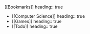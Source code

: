 [[Bookmarks]]
heading:: true
- [[Computer Science]]
  heading:: true
- [[Games]]
  heading:: true
- [[Todo]]
  heading:: true